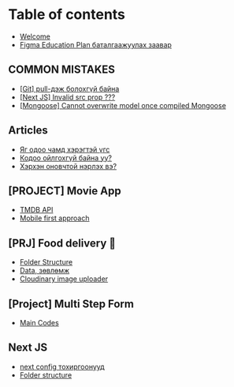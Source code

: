 # Table of contents

* [Welcome](README.md)
* [Figma Education Plan баталгаажуулах заавар](figma-education-plan-batalgaazhuulakh-zaavar.md)

## COMMON MISTAKES

* [\[Git\] pull-дэж болохгүй байна](common-mistakes/git-pull-dezh-bolokhg-i-baina.md)
* [\[Next JS\] Invalid src prop ???](common-mistakes/next-js-invalid-src-prop.md)
* [\[Mongoose\] Cannot overwrite model once compiled Mongoose](common-mistakes/mongoose-cannot-overwrite-model-once-compiled-mongoose.md)

## Articles

* [Яг одоо чамд хэрэгтэй үгс](articles/yag-odoo-chamd-kheregtei-gs.md)
* [Кодоо ойлгохгүй байна уу?](articles/kodoo-oilgokhg-i-baina-uu.md)
* [Хэрхэн оновчтой нэрлэх вэ?](articles/kherkhen-onovchtoi-nerlekh-ve.md)

## \[PROJECT] Movie App

* [TMDB API](project-movie-app/openapi.md)
* [Mobile first approach](project-movie-app/images-and-media.md)

## \[PRJ]  Food delivery 🍱

* [Folder Structure](prj-food-delivery/folder-structure.md)
* [Data, зөвлөмж](prj-food-delivery/data-z-vl-mzh.md)
* [Cloudinary image uploader](prj-food-delivery/cloudinary-image-uploader.md)

## \[Project] Multi Step Form

* [Main Codes](project-multi-step-form/main-codes.md)

## Next JS

* [next config тохиргоонууд](next-js/next-config-tokhirgoonuud.md)
* [Folder structure](next-js/folder-structure.md)
